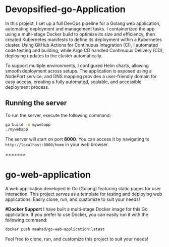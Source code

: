 # Devopsified-go-Application
In this project, I set up a full DevOps pipeline for a Golang web application, automating deployment and management tasks. I containerized the app using a multi-stage Docker build to optimize its size and efficiency, then created Kubernetes manifests to define its deployment within a Kubernetes cluster. Using GitHub Actions for Continuous Integration (CI), I automated code testing and building, while Argo CD handled Continuous Delivery (CD), deploying updates to the cluster automatically.

To support multiple environments, I configured Helm charts, allowing smooth deployment across setups. The application is exposed using a NodePort service, and DNS mapping provides a user-friendly domain for easy access, creating a fully automated, scalable, and accessible deployment process.


## Running the server

To run the server, execute the following command:

```bash
go build -o mywebapp
./mywebapp
```

The server will start on port **8000**. You can access it by navigating to `http://localhost:8000/home` in your web browser.



=======
# go-web-application
A web application developed in Go (Golang) featuring static pages for user interaction. This project serves as a template for testing and deploying web applications. Easily clone, run, and customize to suit your needs!

**#Docker Support**
I have built a multi-stage Docker image for this Go application. If you prefer to use Docker, you can easily run it with the following command:
```bash
docker push meahad/go-web-application:latest
```

Feel free to clone, run, and customize this project to suit your needs!




